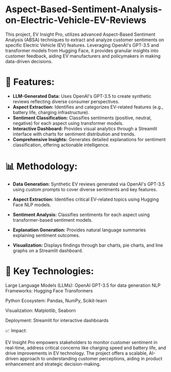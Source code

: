 # Aspect-Based-Sentiment-Analysis-on-Electric-Vehicle-EV-Reviews

This project, EV Insight Pro, utilizes advanced Aspect-Based Sentiment Analysis (ABSA) techniques to extract and analyze customer sentiments on specific Electric Vehicle (EV) features. Leveraging OpenAI's GPT-3.5 and transformer models from Hugging Face, it provides granular insights into customer feedback, aiding EV manufacturers and policymakers in making data-driven decisions.

# 🧰 Features:

- **LLM-Generated Data:** Uses OpenAI's GPT-3.5 to create synthetic reviews reflecting diverse consumer perspectives.
- **Aspect Extraction:** Identifies and categorizes EV-related features (e.g., battery life, charging infrastructure).
- **Sentiment Classification:** Classifies sentiments (positive, neutral, negative) for each aspect using transformer models.
- **Interactive Dashboard:** Provides visual analytics through a Streamlit interface with charts for sentiment distribution and trends.
- **Comprehensive Insights:** Generates detailed explanations for sentiment classification, offering actionable intelligence.



 # 📊 Methodology:

- **Data Generation:** Synthetic EV reviews generated via OpenAI's GPT-3.5 using custom prompts to cover diverse sentiments and key features.

- **Aspect Extraction:** Identifies critical EV-related topics using Hugging Face NLP models.

- **Sentiment Analysis:** Classifies sentiments for each aspect using transformer-based sentiment models.

- **Explanation Generation:** Provides natural language summaries explaining sentiment outcomes.

- **Visualization:** Displays findings through bar charts, pie charts, and line graphs on a Streamlit dashboard.


# 📌 Key Technologies:

Large Language Models (LLMs): OpenAI GPT-3.5 for data generation
NLP Frameworks: Hugging Face Transformers

Python Ecosystem: Pandas, NumPy, Scikit-learn

Visualization: Matplotlib, Seaborn

Deployment: Streamlit for interactive dashboards

📈 Impact:

EV Insight Pro empowers stakeholders to monitor customer sentiment in real-time, address critical concerns like charging speed and battery life, and drive improvements in EV technology. The project offers a scalable, AI-driven approach to understanding customer perceptions, aiding in product enhancement and strategic decision-making.

